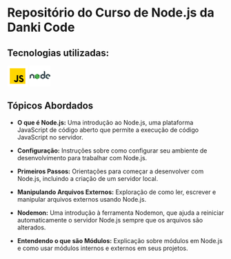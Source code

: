 # Repositório do Curso de Node.js da Danki Code

## Tecnologias utilizadas:

![Logo JavaScript](./imgs/js.png)  ![Logo Node.js](./imgs/node.png)

## Tópicos Abordados

- **O que é Node.js:** Uma introdução ao Node.js, uma plataforma JavaScript de código aberto que permite a execução de código JavaScript no servidor.

- **Configuração:** Instruções sobre como configurar seu ambiente de desenvolvimento para trabalhar com Node.js.

- **Primeiros Passos:** Orientações para começar a desenvolver com Node.js, incluindo a criação de um servidor local.

- **Manipulando Arquivos Externos:** Exploração de como ler, escrever e manipular arquivos externos usando Node.js.

- **Nodemon:** Uma introdução à ferramenta Nodemon, que ajuda a reiniciar automaticamente o servidor Node.js sempre que os arquivos são alterados.

- **Entendendo o que são Módulos:** Explicação sobre módulos em Node.js e como usar módulos internos e externos em seus projetos.
